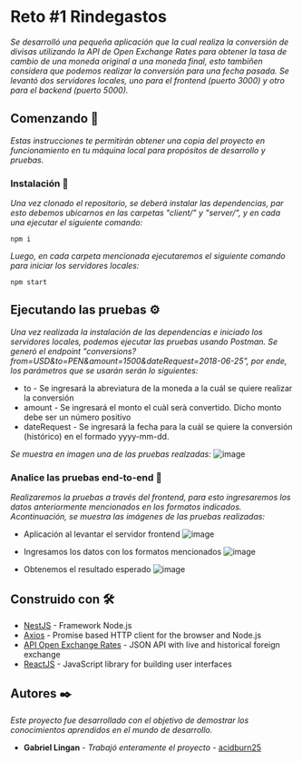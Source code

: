 # Reto #1 Rindegastos

_Se desarrolló una pequeña aplicación que la cual realiza la conversión de divisas utilizando la API de Open Exchange Rates para obtener la tasa de cambio de
una moneda original a una moneda final, esto tambiñen considera que podemos realizar la conversión para una fecha pasada. Se levantó dos servidores locales, uno para el frontend (puerto 3000) y otro para el backend (puerto 5000)._

## Comenzando 🚀

_Estas instrucciones te permitirán obtener una copia del proyecto en funcionamiento en tu máquina local para propósitos de desarrollo y pruebas._

### Instalación 🔧

_Una vez clonado el repositorio, se deberá instalar las dependencias, par esto debemos ubicarnos en las carpetas "client/" y "server/", y en cada una ejecutar el siguiente comando:_
```
npm i
```

_Luego, en cada carpeta mencionada ejecutaremos el siguiente comando para iniciar los servidores locales:_
```
npm start
```

## Ejecutando las pruebas ⚙️

_Una vez realizada la instalación de las dependencias e iniciado los servidores locales, podemos ejecutar las pruebas usando Postman._
_Se generó el endpoint "conversions?from=USD&to=PEN&amount=1500&dateRequest=2018-06-25", por ende, los parámetros que se usarán serán lo siguientes:_

* to - Se ingresará la abreviatura de la moneda a la cuál se quiere realizar la conversión
* amount - Se ingresará el monto el cuàl serà convertido. Dicho monto debe ser un número positivo
* dateRequest - Se ingresará la fecha para la cuál se quiere la conversión (histórico) en el formado yyyy-mm-dd.

_Se muestra en imagen una de las pruebas realzadas:_
![image](https://user-images.githubusercontent.com/92905019/150651127-1324d01d-25b2-48eb-8da0-99b1bcc80ac9.png)

### Analice las pruebas end-to-end 🔩

_Realizaremos la pruebas a través del frontend, para esto ingresaremos los datos anteriormente mencionados en los formatos indicados. Acontinuación, se muestra las imágenes de las pruebas realizadas:_

* Aplicación al levantar el servidor frontend
![image](https://user-images.githubusercontent.com/92905019/150651369-454e58c4-70e7-40a7-8ffe-d06ca75db432.png)

* Ingresamos los datos con los formatos mencionados
![image](https://user-images.githubusercontent.com/92905019/150651425-b47d9971-8725-4e16-b8df-49b499f797c3.png)

* Obtenemos el resultado esperado
![image](https://user-images.githubusercontent.com/92905019/150651445-20937569-3229-414f-849e-ccb5aeb4df84.png)

## Construido con 🛠️
* [NestJS](https://docs.nestjs.com) - Framework Node.js
* [Axios](https://www.npmjs.com/package/axios) - Promise based HTTP client for the browser and Node.js
* [API Open Exchange Rates](https://openexchangerates.org/) - JSON API with live and historical foreign exchange
* [ReactJS](https://es.reactjs.org/) - JavaScript library for building user interfaces

## Autores ✒️

_Este proyecto fue desarrollado con el objetivo de demostrar los conocimientos aprendidos en el mundo de desarrollo._

* **Gabriel Lingan** - *Trabajó enteramente el proyecto* - [acidburn25](https://github.com/acidburn25)
